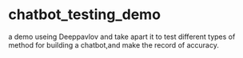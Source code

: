 # chatbot_testing_demo
a demo useing Deeppavlov and take apart it to test different types of method for building a chatbot,and make the record of accuracy.
